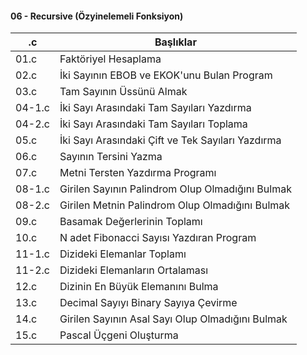 #### 06 - Recursive (Özyinelemeli Fonksiyon)

| \.c      | Başlıklar                                         |
| -------- | ------------------------------------------------- |
| 01\.c    | Faktöriyel Hesaplama                              |
| 02\.c    | İki Sayının EBOB ve EKOK'unu Bulan Program        |
| 03\.c    | Tam Sayının Üssünü Almak                          |
| 04\-1\.c | İki Sayı Arasındaki Tam Sayıları Yazdırma         |
| 04\-2\.c | İki Sayı Arasındaki Tam Sayıları Toplama          |
| 05\.c    | İki Sayı Arasındaki Çift ve Tek Sayıları Yazdırma |
| 06\.c    | Sayının Tersini Yazma                             |
| 07\.c    | Metni Tersten Yazdırma Programı                   |
| 08\-1\.c | Girilen Sayının Palindrom Olup Olmadığını Bulmak  |
| 08\-2\.c | Girilen Metnin Palindrom Olup Olmadığını Bulmak   |
| 09\.c    | Basamak Değerlerinin Toplamı                      |
| 10\.c    | N adet Fibonacci Sayısı Yazdıran Program          |
| 11\-1\.c | Dizideki Elemanlar Toplamı                        |
| 11\-2\.c | Dizideki Elemanların Ortalaması                   |
| 12\.c    | Dizinin En Büyük Elemanını Bulma                  |
| 13\.c    | Decimal Sayıyı Binary Sayıya Çevirme              |
| 14\.c    | Girilen Sayının Asal Sayı Olup Olmadığını Bulmak  |
| 15\.c    | Pascal Üçgeni Oluşturma                           |
